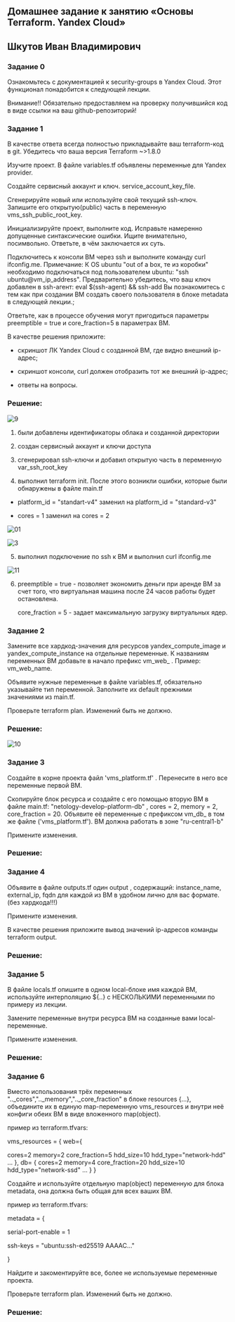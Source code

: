 ## Домашнее задание к занятию «Основы Terraform. Yandex Cloud»

## Шкутов Иван Владимирович


### Задание 0

Ознакомьтесь с документацией к security-groups в Yandex Cloud. Этот функционал понадобится к следующей лекции.

Внимание!! Обязательно предоставляем на проверку получившийся код в виде ссылки на ваш github-репозиторий!

### Задание 1

В качестве ответа всегда полностью прикладывайте ваш terraform-код в git. Убедитесь что ваша версия Terraform ~>1.8.0

Изучите проект. В файле variables.tf объявлены переменные для Yandex provider.

Создайте сервисный аккаунт и ключ. service_account_key_file.

Сгенерируйте новый или используйте свой текущий ssh-ключ. Запишите его открытую(public) часть в переменную vms_ssh_public_root_key.

Инициализируйте проект, выполните код. Исправьте намеренно допущенные синтаксические ошибки. Ищите внимательно, посимвольно. Ответьте, в чём заключается их суть.

Подключитесь к консоли ВМ через ssh и выполните команду  curl ifconfig.me. Примечание: К OS ubuntu "out of a box, те из коробки" необходимо подключаться под пользователем ubuntu: "ssh ubuntu@vm_ip_address". Предварительно убедитесь, что ваш ключ добавлен в ssh-агент: eval $(ssh-agent) && ssh-add Вы познакомитесь с тем как при создании ВМ создать своего пользователя в блоке metadata в следующей лекции.;

Ответьте, как в процессе обучения могут пригодиться параметры preemptible = true и core_fraction=5 в параметрах ВМ.

В качестве решения приложите:

- скриншот ЛК Yandex Cloud с созданной ВМ, где видно внешний ip-адрес;

- скриншот консоли, curl должен отобразить тот же внешний ip-адрес;

- ответы на вопросы.


### Решение:

![9](https://github.com/Ivan-Shkutov/ter-homeworks-02/blob/main/9.png)

1. были добавлены идентификаторы облака и созданной директории

2. создан сервисный аккаунт и ключи доступа

3. сгенерировал ssh-ключи и добавил открытую часть в переменную var_ssh_root_key

4. выполнил terraform init. После этого возникли ошибки, которые были обнаружены в файле main.tf

- platform_id = "standart-v4" заменил на platform_id = "standard-v3"

- cores = 1 заменил на cores = 2

![01](https://github.com/Ivan-Shkutov/ter-homeworks-02/blob/main/01.png)

![3](https://github.com/Ivan-Shkutov/ter-homeworks-02/blob/main/3.png)

5. выполнил подключение по ssh к ВМ и выполнил curl ifconfig.me

![11](https://github.com/Ivan-Shkutov/ter-homeworks-02/blob/main/11.png)

6. preemptible = true - позволяет экономить деньги при аренде ВМ за счет того, что виртуальная машина после 24 часов работы будет остановлена.
  
   core_fraction = 5 - задает максимальную загрузку виртуальных ядер.

### Задание 2

Замените все хардкод-значения для ресурсов yandex_compute_image и yandex_compute_instance на отдельные переменные. К названиям переменных ВМ добавьте в начало префикс vm_web_ . Пример: vm_web_name.

Объявите нужные переменные в файле variables.tf, обязательно указывайте тип переменной. Заполните их default прежними значениями из main.tf.

Проверьте terraform plan. Изменений быть не должно.


### Решение:

![10](https://github.com/Ivan-Shkutov/ter-homeworks-02/blob/main/10.png)



### Задание 3

Создайте в корне проекта файл 'vms_platform.tf' . Перенесите в него все переменные первой ВМ.

Скопируйте блок ресурса и создайте с его помощью вторую ВМ в файле main.tf: "netology-develop-platform-db" , cores  = 2, memory = 2, core_fraction = 20. Объявите её переменные с префиксом vm_db_ в том же файле ('vms_platform.tf'). ВМ должна работать в зоне "ru-central1-b"

Примените изменения.

### Решение:




### Задание 4

Объявите в файле outputs.tf один output , содержащий: instance_name, external_ip, fqdn для каждой из ВМ в удобном лично для вас формате.(без хардкода!!!)

Примените изменения.

В качестве решения приложите вывод значений ip-адресов команды terraform output.




### Решение:


### Задание 5

В файле locals.tf опишите в одном local-блоке имя каждой ВМ, используйте интерполяцию ${..} с НЕСКОЛЬКИМИ переменными по примеру из лекции.

Замените переменные внутри ресурса ВМ на созданные вами local-переменные.

Примените изменения.




### Решение:


### Задание 6

Вместо использования трёх переменных ".._cores",".._memory",".._core_fraction" в блоке resources {...}, объедините их в единую map-переменную vms_resources и внутри неё конфиги обеих ВМ в виде вложенного map(object).

пример из terraform.tfvars:

vms_resources = {
 web={

  cores=2
    memory=2
    core_fraction=5
    hdd_size=10
    hdd_type="network-hdd"
    ...
  },
  db= {
    cores=2
    memory=4
    core_fraction=20
    hdd_size=10
    hdd_type="network-ssd"
    ...
  }
}

Создайте и используйте отдельную map(object) переменную для блока metadata, она должна быть общая для всех ваших ВМ.

пример из terraform.tfvars:

metadata = {

  serial-port-enable = 1

  ssh-keys           = "ubuntu:ssh-ed25519 AAAAC..."

}

Найдите и закоментируйте все, более не используемые переменные проекта.

Проверьте terraform plan. Изменений быть не должно.




### Решение:

